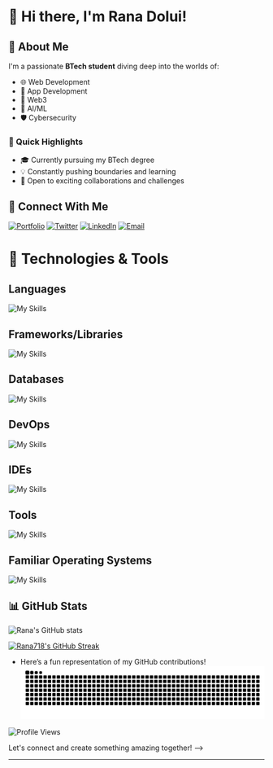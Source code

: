 # 👋 Hi there, I'm Rana Dolui!  

## 🌟 About Me  
I'm a passionate **BTech student** diving deep into the worlds of:  
- 🌐 Web Development
- 📱 App Development 
- 🔗 Web3  
- 🤖 AI/ML  
- 🛡️ Cybersecurity   

### 🚀 Quick Highlights  
- 🎓 Currently pursuing my BTech degree  
- 💡 Constantly pushing boundaries and learning  
- 🤝 Open to exciting collaborations and challenges  


## 💬 Connect With Me  
[![Portfolio](https://img.shields.io/badge/Portfolio-4285F4?style=for-the-badge&logo=vercel&logoColor=white)](https://rana-dolui.vercel.app/) [![Twitter](https://img.shields.io/badge/Twitter-1DA1F2?style=for-the-badge&logo=twitter&logoColor=white)](https://twitter.com/Ranad187)  [![LinkedIn](https://img.shields.io/badge/LinkedIn-0077B5?style=for-the-badge&logo=linkedin&logoColor=white)](https://www.linkedin.com/in/rana-dolui-89357728a/)  [![Email](https://img.shields.io/badge/Email-D14836?style=for-the-badge&logo=gmail&logoColor=white)](mailto:ranadolui718@gmail.com)  


# 🚀 Technologies & Tools
## Languages  
![My Skills](https://go-skill-icons.vercel.app/api/icons?i=html,css,js,ts,c,cpp,go,python,rust,kotlin,solidity,bash,powershell&perline=12)  


## Frameworks/Libraries 
![My Skills](https://go-skill-icons.vercel.app/api/icons?i=nextjs,react,reactnative,expo,redux,zustand,authjs,clerk,threejs,tailwind,bootstrap,nodejs,expressjs,hono,django,flask,fastapi,meteorjs,socketio,selenium&perline=12)  


## Databases  
![My Skills](https://go-skill-icons.vercel.app/api/icons?i=mysql,sqlite,postgresql,mongodb,firebase,redis,prisma,drizzle)

## DevOps  
![My Skills](https://go-skill-icons.vercel.app/api/icons?i=docker,kubernetes,githubactions,ngrok,aws,nginx,cloudflare,vercel,render,railway)

## IDEs  
![My Skills](https://go-skill-icons.vercel.app/api/icons?i=neovim,vim,vscode,zed,androidstudio,visualstudio,idea,pycharm)  

## Tools  
![My Skills](https://go-skill-icons.vercel.app/api/icons?i=pnpm,bun,deno,gradle,git,vite,jetpackcompose,github,postman,wsl,htop,figma)  

## Familiar Operating Systems  
![My Skills](https://go-skill-icons.vercel.app/api/icons?i=windows,ubuntu,arch,kali)

## 📊 GitHub Stats

![Rana's GitHub stats](https://github-readme-stats.vercel.app/api?username=Rana718&show_icons=true&theme=radical)

<a href="http://www.github.com/Rana718"><img src="https://github-readme-streak-stats.herokuapp.com/?user=Rana718&stroke=FF6F61&background=1E1E2E&ring=FF6F61&fire=FF6F61&currStreakNum=FF6F61&currStreakLabel=FF6F61&sideNums=FF6F61&sideLabels=FF6F61&dates=FF6F61&hide_border=true" alt="Rana718's GitHub Streak" /></a>



<!--![Top Langs](https://github-readme-stats.vercel.app/api/top-langs/?username=Rana718&layout=compact&langs_count=7&theme=dark)-->
- Here’s a fun representation of my GitHub contributions!
![snake gif](https://github.com/Rana718/Rana718/blob/output/github-snake-dark.svg)


![Profile Views](https://komarev.com/ghpvc/?username=Rana718&color=green)


Let's connect and create something amazing together! -->

---





